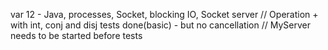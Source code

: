 var 12 - Java, processes, Socket, blocking IO, Socket server // Operation + with int, conj and disj tests done(basic) - but no cancellation 
// MyServer needs to be started before tests
